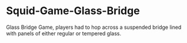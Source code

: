 # Squid-Game-Glass-Bridge
Glass Bridge Game, players had to hop across a suspended bridge lined with panels of either regular or tempered glass.
